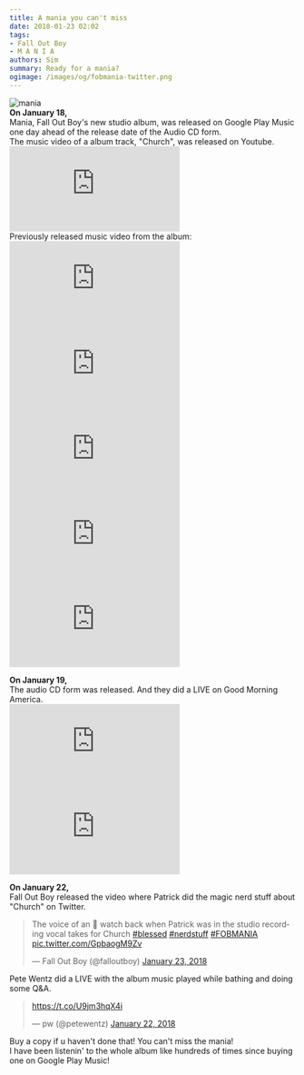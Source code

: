 ```yaml
---
title: A mania you can't miss
date: 2018-01-23 02:02
tags: 
- Fall Out Boy
- M A N I A
authors: Sim
summary: Ready for a mania?
ogimage: /images/og/fobmania-twitter.png
---
```


<p><img alt="mania" src="/images/posts/fobmania.jpg" title="Album Cover"><br><strong>On January 18,</strong><br>Mania, Fall Out Boy's new studio album, was released on Google Play Music one day ahead of the release date of the Audio CD form.<br>The music video of a album track, "Church", was released on Youtube.<br><iframe class="youtube" allow="autoplay; encrypted-media" allowfullscreen="" src="https://www.youtube.com/embed/l3vbvF8bQfI" frameborder="0"></iframe><br>Previously released music video from the album:<br><iframe class="youtube" src="https://www.youtube.com/embed/VtVFTuIZFYU" allow="autoplay; encrypted-media" allowfullscreen="" frameborder="0"></iframe><iframe class="youtube" src="https://www.youtube.com/embed/JJJpRl2cTJc" allow="autoplay; encrypted-media" allowfullscreen="" frameborder="0"></iframe><iframe class="youtube" src="https://www.youtube.com/embed/7YAAyUFL1GQ" allow="autoplay; encrypted-media" allowfullscreen="" frameborder="0"></iframe><iframe class="youtube" src="https://www.youtube.com/embed/jG1JY0rt2Os" allow="autoplay; encrypted-media" allowfullscreen="" frameborder="0"></iframe><iframe class="youtube" src="https://www.youtube.com/embed/wH-by1ydBTM" allow="autoplay; encrypted-media" allowfullscreen="" frameborder="0"></iframe></p><p><strong>On January 19,</strong><br>The audio CD form was released. And they did a LIVE on Good Morning America.<br><iframe class="youtube" src="https://www.youtube.com/embed/Fjr1420IndY" allow="autoplay; encrypted-media" allowfullscreen="" frameborder="0"></iframe><iframe class="youtube" src="https://www.youtube.com/embed/PRLa_q13PgE" allow="autoplay; encrypted-media" allowfullscreen="" frameborder="0"></iframe></p><p><strong>On January 22,</strong><br>Fall Out Boy released the video where Patrick did the magic nerd stuff about "Church" on Twitter.<br></p><blockquote class="twitter-video" data-lang="en"><p lang="en" dir="ltr">The voice of an 👼 watch back when Patrick was in the studio recording vocal takes for Church <a href="https://twitter.com/hashtag/blessed?src=hash&amp;ref_src=twsrc%5Etfw">#blessed</a> <a href="https://twitter.com/hashtag/nerdstuff?src=hash&amp;ref_src=twsrc%5Etfw">#nerdstuff</a> <a href="https://twitter.com/hashtag/FOBMANIA?src=hash&amp;ref_src=twsrc%5Etfw">#FOBMANIA</a> <a href="https://t.co/GpbaogM9Zv">pic.twitter.com/GpbaogM9Zv</a></p>&mdash; Fall Out Boy (@falloutboy) <a href="https://twitter.com/falloutboy/status/955612181751574528?ref_src=twsrc%5Etfw">January 23, 2018</a></blockquote>
<script async src="https://platform.twitter.com/widgets.js" charset="utf-8"></script>
<p>Pete Wentz did a LIVE with the album music played while bathing and doing some Q&amp;A.<br></p><blockquote class="twitter-tweet" data-lang="en"><p lang="und" dir="ltr"><a href="https://t.co/U9jm3hqX4i">https://t.co/U9jm3hqX4i</a></p>&mdash; pw (@petewentz) <a href="https://twitter.com/petewentz/status/955563045715144706?ref_src=twsrc%5Etfw">January 22, 2018</a></blockquote>
<script async src="https://platform.twitter.com/widgets.js" charset="utf-8"></script>
<p>Buy a copy if u haven't done that! You can't miss the mania!<br>I have been listenin' to the whole album like hundreds of times since buying one on Google Play Music!</p>
